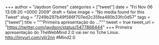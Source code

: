 
+++
author = "Jaydson Gomes"
categories = ["tweet"]
date = "Fri Nov 06 13:08:20 +0000 2009"
draft = false
image = "No media found for this Tweet"
slug = "7249b297b49f566f707ed2c35fea480b33fc0d57"
tags = ["tweet"]
title = """Primeira apresentação do ..."""
tweet = true
tweet_url = "https://twitter.com/jaydson/status/5477866444"
+++
Primeira apresentação do TheWebMind 2.0 vai ser no Tche Linux. http://tinyurl.com/yljr2nn #Mind2.0
